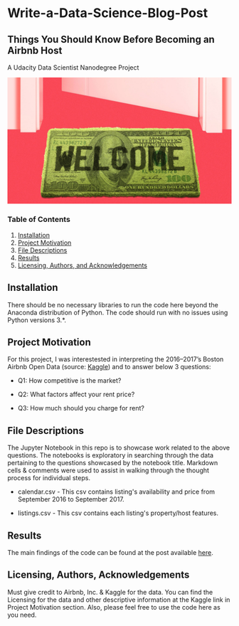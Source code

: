 # Write-a-Data-Science-Blog-Post
## Things You Should Know Before Becoming an Airbnb Host
A Udacity Data Scientist Nanodegree Project

![alt text](https://github.com/jamesli0512/udacity-dsnd-project-1/blob/main/airbnb.jpeg?raw=true)

### Table of Contents

1. [Installation](#installation)
2. [Project Motivation](#motivation)
3. [File Descriptions](#files)
4. [Results](#results)
5. [Licensing, Authors, and Acknowledgements](#licensing)

## Installation <a name="installation"></a>

There should be no necessary libraries to run the code here beyond the Anaconda distribution of Python.  The code should run with no issues using Python versions 3.*.

## Project Motivation<a name="motivation"></a>

For this project, I was interestested in interpreting the 2016–2017’s Boston Airbnb Open Data (source: [Kaggle](https://www.kaggle.com/airbnb/boston)) and to answer below 3 questions:

* Q1: How competitive is the market?

* Q2: What factors affect your rent price?

* Q3: How much should you charge for rent?

## File Descriptions <a name="files"></a>

The Jupyter Notebook in this repo is to showcase work related to the above questions. The notebooks is exploratory in searching through the data pertaining to the questions showcased by the notebook title. Markdown cells & comments were used to assist in walking through the thought process for individual steps.

* calendar.csv - This csv contains listing's availability and price from September 2016 to September 2017.

* listings.csv - This csv contains each listing's property/host features.

## Results<a name="results"></a>

The main findings of the code can be found at the post available [here](https://jamesli0512.medium.com/things-you-should-know-before-becoming-an-airbnb-host-2e916346c52b).

## Licensing, Authors, Acknowledgements<a name="licensing"></a>

Must give credit to Airbnb, Inc. & Kaggle for the data. You can find the Licensing for the data and other descriptive information at the Kaggle link in Project Motivation section. Also, please feel free to use the code here as you need. 
